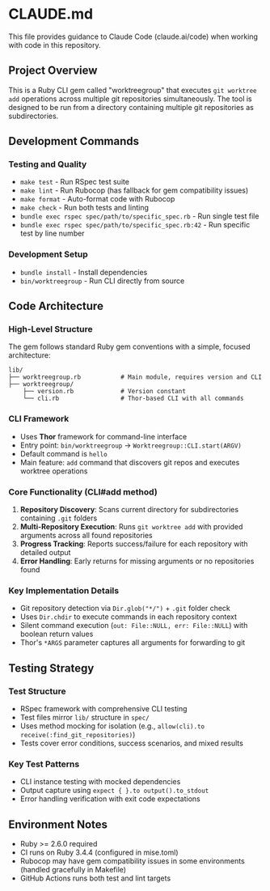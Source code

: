 # CLAUDE.md

This file provides guidance to Claude Code (claude.ai/code) when working with code in this repository.

## Project Overview

This is a Ruby CLI gem called "worktreegroup" that executes `git worktree add` operations across multiple git repositories simultaneously. The tool is designed to be run from a directory containing multiple git repositories as subdirectories.

## Development Commands

### Testing and Quality
- `make test` - Run RSpec test suite
- `make lint` - Run Rubocop (has fallback for gem compatibility issues)
- `make format` - Auto-format code with Rubocop
- `make check` - Run both tests and linting
- `bundle exec rspec spec/path/to/specific_spec.rb` - Run single test file
- `bundle exec rspec spec/path/to/specific_spec.rb:42` - Run specific test by line number

### Development Setup
- `bundle install` - Install dependencies
- `bin/worktreegroup` - Run CLI directly from source

## Code Architecture

### High-Level Structure
The gem follows standard Ruby gem conventions with a simple, focused architecture:

```
lib/
├── worktreegroup.rb           # Main module, requires version and CLI
├── worktreegroup/
    ├── version.rb             # Version constant
    └── cli.rb                 # Thor-based CLI with all commands
```

### CLI Framework
- Uses **Thor** framework for command-line interface
- Entry point: `bin/worktreegroup` → `Worktreegroup::CLI.start(ARGV)`
- Default command is `hello`
- Main feature: `add` command that discovers git repos and executes worktree operations

### Core Functionality (CLI#add method)
1. **Repository Discovery**: Scans current directory for subdirectories containing `.git` folders
2. **Multi-Repository Execution**: Runs `git worktree add` with provided arguments across all found repositories
3. **Progress Tracking**: Reports success/failure for each repository with detailed output
4. **Error Handling**: Early returns for missing arguments or no repositories found

### Key Implementation Details
- Git repository detection via `Dir.glob("*/")` + `.git` folder check
- Uses `Dir.chdir` to execute commands in each repository context
- Silent command execution (`out: File::NULL, err: File::NULL`) with boolean return values
- Thor's `*ARGS` parameter captures all arguments for forwarding to git

## Testing Strategy

### Test Structure
- RSpec framework with comprehensive CLI testing
- Test files mirror `lib/` structure in `spec/`
- Uses method mocking for isolation (e.g., `allow(cli).to receive(:find_git_repositories)`)
- Tests cover error conditions, success scenarios, and mixed results

### Key Test Patterns
- CLI instance testing with mocked dependencies
- Output capture using `expect { }.to output().to_stdout`
- Error handling verification with exit code expectations

## Environment Notes
- Ruby >= 2.6.0 required
- CI runs on Ruby 3.4.4 (configured in mise.toml)
- Rubocop may have gem compatibility issues in some environments (handled gracefully in Makefile)
- GitHub Actions runs both test and lint targets
